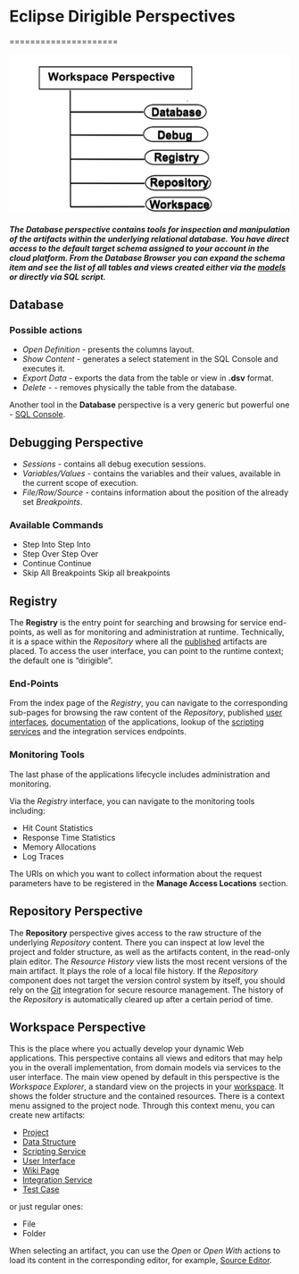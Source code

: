 # Eclipse Dirigible Perspectives
=====================

![alt text](./workspaces.png)

##### The Database perspective contains tools for inspection and manipulation of the artifacts within the underlying relational database. You have direct access to the default target schema assigned to your account in the cloud platform. From the Database Browser you can expand the schema item and see the list of all tables and views created either via the [models](http://www.dirigible.io/help/data_structures.html) or directly via SQL script.

## Database
### Possible actions
- *Open Definition* - presents the columns layout.
- *Show Content* - generates a select statement in the SQL Console and executes it.
- *Export Data* - exports the data from the table or view in **.dsv** format.
- *Delete* - - removes physically the table from the database.

Another tool in the **Database** perspective is a very generic but powerful one - [SQL Console](http://www.dirigible.io/help/sql_console.html).


## Debugging Perspective
- *Sessions* - contains all debug execution sessions.
- *Variables/Values* - contains the variables and their values, available in the current scope of execution.
- *File/Row/Source* - contains information about the position of the already set *Breakpoints*.

### Available Commands
- Step Into Step Into
- Step Over Step Over
- Continue Continue
- Skip All Breakpoints Skip all breakpoints

## Registry
The **Registry** is the entry point for searching and browsing for service end-points, as well as for monitoring and administration at runtime. Technically, it is a space within the *Repository* where all the [published](http://www.dirigible.io/help/publishing.html) artifacts are placed. To access the user interface, you can point to the runtime context; the default one is “dirigible”.
### End-Points
From the index page of the *Registry*, you can navigate to the corresponding sub-pages for browsing the raw content of the *Repository*, published [user interfaces](http://www.dirigible.io/help/web_content.html), [documentation](http://www.dirigible.io/help/wiki_content.html) of the applications, lookup of the [scripting services](http://www.dirigible.io/help/scripting_services.html) and the integration services endpoints.

### Monitoring Tools
The last phase of the applications lifecycle includes administration and monitoring.

Via the *Registry* interface, you can navigate to the monitoring tools including:
- Hit Count Statistics
- Response Time Statistics
- Memory Allocations
- Log Traces

The URIs on which you want to collect information about the request parameters have to be registered in the **Manage Access Locations** section.

## Repository Perspective
The **Repository** perspective gives access to the raw structure of the underlying *Repository* content. There you can inspect at low level the project and folder structure, as well as the artifacts content, in the read-only plain editor.
The *Resource History* view lists the most recent versions of the main artifact. It plays the role of a local file history. If the *Repository* component does not target the version control system by itself, you should rely on the [Git](http://www.dirigible.io/help/git.html) integration for secure resource management.
The history of the *Repository* is automatically cleared up after a certain period of time.

## Workspace Perspective
This is the place where you actually develop your dynamic Web applications. This perspective contains all views and editors that may help you in the overall implementation, from domain models via services to the user interface.
The main view opened by default in this perspective is the *Workspace Explorer*, a standard view on the projects in your [workspace](http://www.dirigible.io/help/workspace.html). It shows the folder structure and the contained resources.
There is a context menu assigned to the project node.
Through this context menu, you can create new artifacts:

- [Project](http://www.dirigible.io/help/dynamic_applications.html)
- [Data Structure](http://www.dirigible.io/help/data_structures.html)
- [Scripting Service](http://www.dirigible.io/help/scripting_services.html)
- [User Interface](http://www.dirigible.io/help/web_content.html)
- [Wiki Page](http://www.dirigible.io/help/wiki_content.html)
- [Integration Service](http://www.dirigible.io/help/integration_services.html)
- [Test Case](http://www.dirigible.io/help/test_cases.html)

or just regular ones:

- File
- Folder

When selecting an artifact, you can use the *Open* or *Open With* actions to load its content in the corresponding editor, for example, [Source Editor](http://www.dirigible.io/help/source_editor.html).
